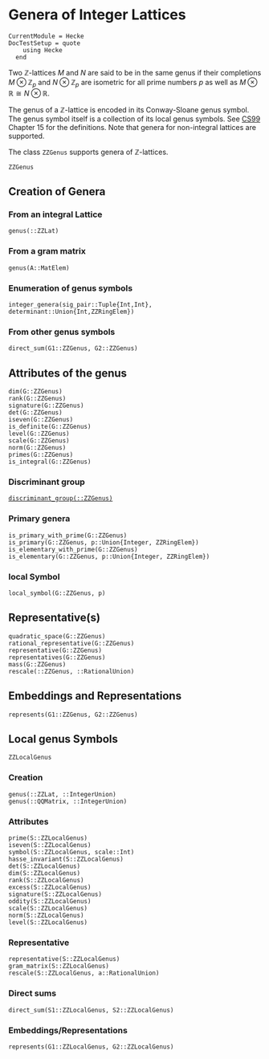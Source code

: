 # Genera of Integer Lattices
```@meta
CurrentModule = Hecke
DocTestSetup = quote
    using Hecke
  end
```
Two $\mathbb{Z}$-lattices $M$ and $N$ are said to be in the same genus if
their completions $M \otimes \mathbb{Z}_p$ and $N \otimes \mathbb{Z}_p$ are isometric for all
prime numbers $p$ as well as $M \otimes \mathbb{R} \cong N\otimes \mathbb{R}$.

The genus of a $\mathbb{Z}$-lattice is encoded in its Conway-Sloane genus symbol.
The genus symbol itself is a collection of its local genus symbols.
See [CS99](@cite) Chapter 15 for the definitions.
Note that genera for non-integral lattices are supported.

The class `ZZGenus` supports genera of $\mathbb{Z}$-lattices.

```@docs
ZZGenus
```

## Creation of Genera

### From an integral Lattice

```@docs
genus(::ZZLat)
```

### From a gram matrix

```@docs
genus(A::MatElem)
```

### Enumeration of genus symbols

```@docs
integer_genera(sig_pair::Tuple{Int,Int}, determinant::Union{Int,ZZRingElem})
```
### From other genus symbols
```@docs
direct_sum(G1::ZZGenus, G2::ZZGenus)
```

## Attributes of the genus

```@docs
dim(G::ZZGenus)
rank(G::ZZGenus)
signature(G::ZZGenus)
det(G::ZZGenus)
iseven(G::ZZGenus)
is_definite(G::ZZGenus)
level(G::ZZGenus)
scale(G::ZZGenus)
norm(G::ZZGenus)
primes(G::ZZGenus)
is_integral(G::ZZGenus)
```
### Discriminant group
[`discriminant_group(::ZZGenus)`](@ref)

### Primary genera

```@docs
is_primary_with_prime(G::ZZGenus)
is_primary(G::ZZGenus, p::Union{Integer, ZZRingElem})
is_elementary_with_prime(G::ZZGenus)
is_elementary(G::ZZGenus, p::Union{Integer, ZZRingElem})
```

### local Symbol
```@docs
local_symbol(G::ZZGenus, p)
```

## Representative(s)

```@docs
quadratic_space(G::ZZGenus)
rational_representative(G::ZZGenus)
representative(G::ZZGenus)
representatives(G::ZZGenus)
mass(G::ZZGenus)
rescale(::ZZGenus, ::RationalUnion)
```

## Embeddings and Representations
```@docs
represents(G1::ZZGenus, G2::ZZGenus)
```

## Local genus Symbols

```@docs
ZZLocalGenus
```

### Creation

```@docs
genus(::ZZLat, ::IntegerUnion)
genus(::QQMatrix, ::IntegerUnion)
```

### Attributes
```@docs
prime(S::ZZLocalGenus)
iseven(S::ZZLocalGenus)
symbol(S::ZZLocalGenus, scale::Int)
hasse_invariant(S::ZZLocalGenus)
det(S::ZZLocalGenus)
dim(S::ZZLocalGenus)
rank(S::ZZLocalGenus)
excess(S::ZZLocalGenus)
signature(S::ZZLocalGenus)
oddity(S::ZZLocalGenus)
scale(S::ZZLocalGenus)
norm(S::ZZLocalGenus)
level(S::ZZLocalGenus)
```
### Representative
```@docs
representative(S::ZZLocalGenus)
gram_matrix(S::ZZLocalGenus)
rescale(S::ZZLocalGenus, a::RationalUnion)
```

### Direct sums
```@docs
direct_sum(S1::ZZLocalGenus, S2::ZZLocalGenus)
```

### Embeddings/Representations
```@docs
represents(G1::ZZLocalGenus, G2::ZZLocalGenus)
```


